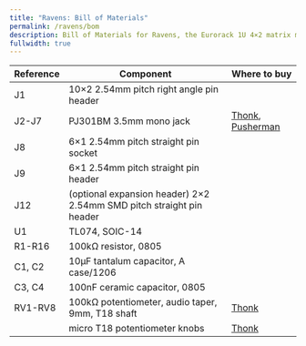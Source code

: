 ```yaml
---
title: "Ravens: Bill of Materials"
permalink: /ravens/bom
description: Bill of Materials for Ravens, the Eurorack 1U 4×2 matrix mixer
fullwidth: true
---
```


| Reference | Component | Where to buy |
|-|-|-|
| J1 | 10×2 2.54mm pitch right angle pin header |  |
| J2-J7 | PJ301BM 3.5mm mono jack | [Thonk](https://www.thonk.co.uk/shop/3-5mm-jacks/), [Pusherman](https://pushermanproductions.com/product/jack-socket-3-5mm-pj301bm/) |
| J8 | 6×1 2.54mm pitch straight pin socket | |
| J9 | 6×1 2.54mm pitch straight pin header | |
| J12 | (optional expansion header) 2×2 2.54mm SMD pitch straight pin header | |
| U1 | TL074, SOIC-14 | |
| R1-R16 | 100kΩ resistor, 0805 | |
| C1, C2 | 10μF tantalum capacitor, A case/1206 | |
| C3, C4 | 100nF ceramic capacitor, 0805 | |
| RV1-RV8 | 100kΩ potentiometer, audio taper, 9mm, T18 shaft | [Thonk](https://www.thonk.co.uk/shop/alpha-9mm-pots-vertical-t18/) |
| | micro T18 potentiometer knobs | [Thonk](https://www.thonk.co.uk/shop/micro-knobs/) |

